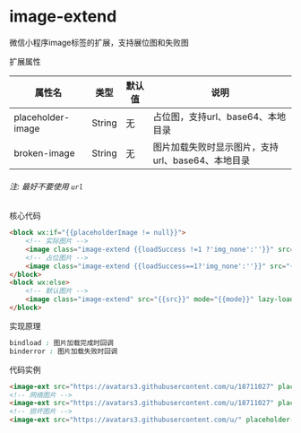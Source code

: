 # image-extend

微信小程序image标签的扩展，支持展位图和失败图

扩展属性

|属性名|类型|默认值|说明|
|---|---|---|---|
|placeholder-image|String|无|占位图，支持url、base64、本地目录|
|broken-image|String|无|图片加载失败时显示图片，支持url、base64、本地目录|

###### 注: 最好不要使用 `url`

核心代码
``` html
<block wx:if="{{placeholderImage != null}}">
    <!-- 实际图片 -->
    <image class="image-extend {{loadSuccess !=1 ?'img_none':''}}" src="{{src}}" mode="{{mode}}" lazy-load="{{lazyLoad}}" bindload="_loadSuccess" binderror="_loadError"></image>
    <!-- 占位图片 -->
    <image class="image-extend {{loadSuccess==1?'img_none':''}}" src="{{placeholderImage}}" mode="{{mode}}" lazy-load="{{lazyLoad}}"></image>
</block>
<block wx:else>
    <!-- 默认图片 -->
    <image class="image-extend" src="{{src}}" mode="{{mode}}" lazy-load="{{lazyLoad}}"></image>
</block>
```

实现原理
``` css
bindload : 图片加载完成时回调
binderror : 图片加载失败时回调
```

代码实例
``` html
<image-ext src="https://avatars3.githubusercontent.com/u/18711027" placeholder-image="/icon/default.png" brokenImage="/icon/break.png" class="logo"></image-ext>
<!-- 网络图片 -->
<image-ext src="https://avatars3.githubusercontent.com/u/18711027" placeholder-image="https://timgsa.baidu.com/timg?image&quality=80&size=b9999_10000&sec=1525693369091&di=7acd1d6ec54df9e8b75348e611469585&imgtype=0&src=http%3A%2F%2Fimg.zcool.cn%2Fcommunity%2F01786557e4a6fa0000018c1bf080ca.png" brokenImage="https://timgsa.baidu.com/timg?image&quality=80&size=b9999_10000&sec=1525693334599&di=ae7d67d686448c3a9421db5d128f621a&imgtype=0&src=http%3A%2F%2Fimgsrc.baidu.com%2Fimgad%2Fpic%2Fitem%2Fb58f8c5494eef01f3ddfaeedebfe9925bd317dca.jpg" class="logo"></image-ext>
<!-- 损坏图片 -->
<image-ext src="https://avatars3.githubusercontent.com/u/" placeholder-image="/icon/default.png" brokenImage="/icon/break.png" class="logo"></image-ext>
```

